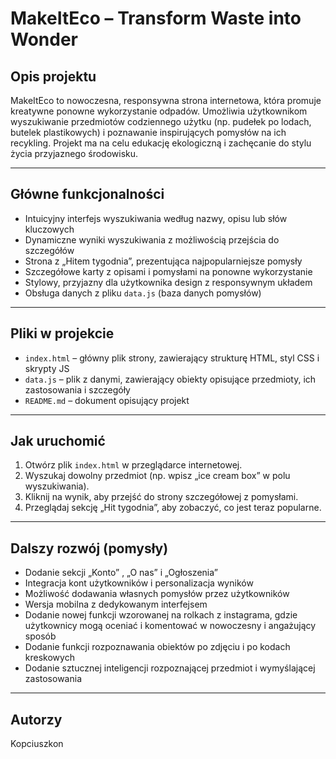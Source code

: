 # MakeItEco – Transform Waste into Wonder

## Opis projektu  
MakeItEco to nowoczesna, responsywna strona internetowa, która promuje kreatywne ponowne wykorzystanie odpadów. Umożliwia użytkownikom wyszukiwanie przedmiotów codziennego użytku (np. pudełek po lodach, butelek plastikowych) i poznawanie inspirujących pomysłów na ich recykling. Projekt ma na celu edukację ekologiczną i zachęcanie do stylu życia przyjaznego środowisku.  

---

## Główne funkcjonalności  
- Intuicyjny interfejs wyszukiwania według nazwy, opisu lub słów kluczowych  
- Dynamiczne wyniki wyszukiwania z możliwością przejścia do szczegółów  
- Strona z „Hitem tygodnia”, prezentująca najpopularniejsze pomysły  
- Szczegółowe karty z opisami i pomysłami na ponowne wykorzystanie  
- Stylowy, przyjazny dla użytkownika design z responsywnym układem  
- Obsługa danych z pliku `data.js` (baza danych pomysłów)  

---

## Pliki w projekcie  
- `index.html` – główny plik strony, zawierający strukturę HTML, styl CSS i skrypty JS  
- `data.js` – plik z danymi, zawierający obiekty opisujące przedmioty, ich zastosowania i szczegóły  
- `README.md` – dokument opisujący projekt  

---

## Jak uruchomić  
1. Otwórz plik `index.html` w przeglądarce internetowej.  
2. Wyszukaj dowolny przedmiot (np. wpisz „ice cream box” w polu wyszukiwania).  
3. Kliknij na wynik, aby przejść do strony szczegółowej z pomysłami.  
4. Przeglądaj sekcję „Hit tygodnia”, aby zobaczyć, co jest teraz popularne.  

---

## Dalszy rozwój (pomysły)  
- Dodanie sekcji „Konto” , „O nas” i „Ogłoszenia”   
- Integracja kont użytkowników i personalizacja wyników  
- Możliwość dodawania własnych pomysłów przez użytkowników  
- Wersja mobilna z dedykowanym interfejsem  
- Dodanie nowej funkcji wzorowanej na rolkach z instagrama, gdzie użytkownicy mogą oceniać i komentować w nowoczesny i angażujący sposób
- Dodanie funkcji rozpoznawania obiektów po zdjęciu i po kodach kreskowych
- Dodanie sztucznej inteligencji rozpoznającej przedmiot i wymyślającej zastosowania

---

## Autorzy  
Kopciuszkon
